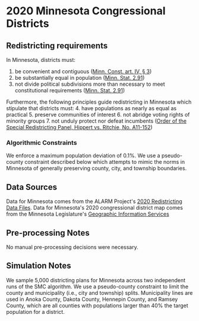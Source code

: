 # 2020 Minnesota Congressional Districts

## Redistricting requirements
In Minnesota, districts must:
1. be convenient and contiguous ([Minn. Const. art. IV, § 3](https://www.revisor.mn.gov/constitution/#section_4_3))
2. be substantially equal in population ([Minn. Stat. 2.91](https://www.revisor.mn.gov/statutes/2021/cite/2.91))
3. not divide political subdivisions more than necessary to meet constitutional requirements ([Minn. Stat. 2.91](https://www.revisor.mn.gov/statutes/2021/cite/2.91))

Furthermore, the following principles guide redistricting in Minnesota which stipulate that districts must:
4. have populations as nearly as equal as practical
5. preserve communities of interest
6. not abridge voting rights of minority groups
7. not unduly protect nor defeat incumbents
([Order of the Special Redistricting Panel, Hippert vs. Ritchie, No. A11-152](https://www.mncourts.gov/mncourtsgov/media/CIOMediaLibrary/2011Redistricting/A110152Order9-12-11.pdf))

### Algorithmic Constraints
We enforce a maximum population deviation of 0.1%.
We use a pseudo-county constraint described below which attempts to mimic the norms in Minnesota of generally preserving county, city, and township boundaries.

## Data Sources
Data for Minnesota comes from the ALARM Project's [2020 Redistricting Data Files](https://alarm-redist.github.io/posts/2021-08-10-census-2020/).
Data for Minnesota's 2020 congressional district map comes from the Minnesota Legislature's [Geographic Information Services](https://gis.lcc.mn.gov/redist2020/cong20.php?plname=C2022&pltype=court)

## Pre-processing Notes
No manual pre-processing decisions were necessary.

## Simulation Notes
We sample 5,000 districting plans for Minnesota across two independent runs of the SMC algorithm.
We use a pseudo-county constraint to limit the county and municipality (i.e., city and township) splits.
Municipality lines are used in Anoka County, Dakota County, Hennepin County, and Ramsey County, which are all counties with populations larger than 40% the target population for a district.

